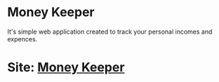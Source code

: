 # Money Keeper

It's simple web application created to track your personal incomes and expences. 
# Site: [Money Keeper](https://rails-money-keeper.herokuapp.com/)